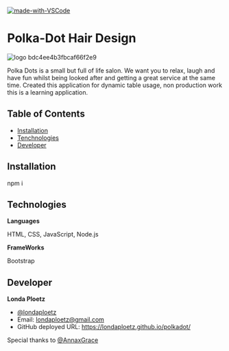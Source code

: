 
[![made-with-VSCode](https://img.shields.io/badge/Made%20with-VSCode-1f425f.svg)](https://code.visualstudio.com/)
# Polka-Dot Hair Design

![logo bdc4ee4b3fbcaf66f2e9](https://user-images.githubusercontent.com/117487226/213274366-219f56c0-1abc-4a47-9e59-4d58b4423c90.png)


Polka Dots is a small but full of life salon.
We want you to relax, laugh and have fun whilst being looked after and getting a great service at the same time. 
Created this application for dynamic table usage, non production work this is a learning application.   

## Table of Contents
* [Installation](#installation)
* [Tenchnologies](#technologies)
* [Developer](#developer)


## Installation 
npm i
## Technologies

 **Languages**
 
HTML, CSS, JavaScript, Node.js

**FrameWorks**

Bootstrap

## Developer  
**Londa Ploetz**
- [@londaploetz](https://www.github.com/londaploetz)
- Email: londaploetz@gmail.com
- GitHub deployed URL: https://londaploetz.github.io/polkadot/

Special thanks to [@AnnaxGrace](https://www.github.com/AnnaxGrace)


